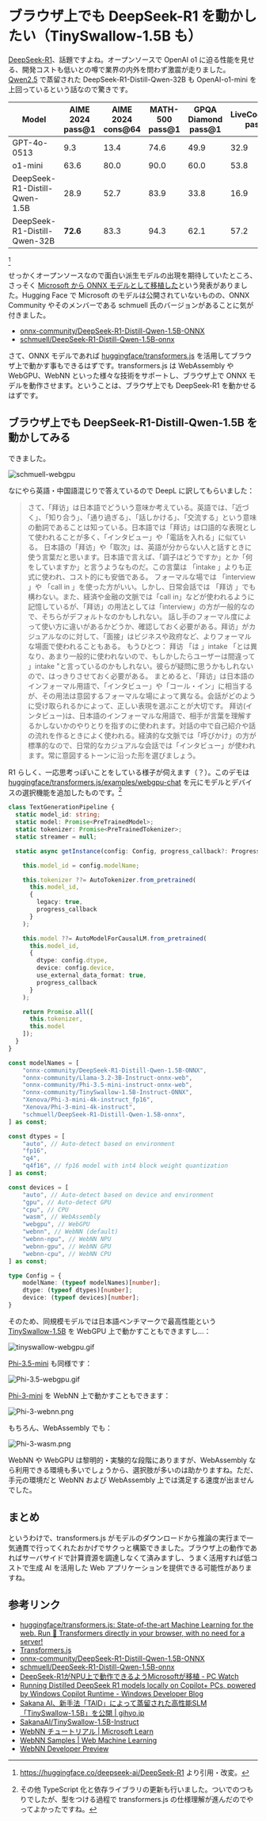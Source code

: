 # ブラウザ上でも DeepSeek-R1 を動かしたい（TinySwallow-1.5B も）

[DeepSeek-R1](https://huggingface.co/deepseek-ai/DeepSeek-R1)、話題ですよね。オープンソースで OpenAI o1 に迫る性能を見せる、開発コストも低いとの噂で業界の内外を問わず激震が走りました。[Qwen2.5](https://huggingface.co/collections/Qwen/qwen25-66e81a666513e518adb90d9e) で蒸留された DeepSeek-R1-Distill-Qwen-32B も OpenAI-o1-mini を上回っているという話なので驚きです。

| Model                                    | AIME 2024 pass@1 | AIME 2024 cons@64 | MATH-500 pass@1 | GPQA Diamond pass@1 | LiveCodeBench pass@1 | CodeForces rating |
|------------------------------------------|------------------|-------------------|-----------------|----------------------|----------------------|-------------------|
| GPT-4o-0513                          | 9.3              | 13.4              | 74.6            | 49.9                 | 32.9                 | 759               |
| o1-mini                              | 63.6             | 80.0              | 90.0            | 60.0                 | 53.8                 | **1820**          |
| DeepSeek-R1-Distill-Qwen-1.5B       | 28.9             | 52.7              | 83.9            | 33.8                 | 16.9                 | 954               |
| DeepSeek-R1-Distill-Qwen-32B        | **72.6**         | 83.3              | 94.3            | 62.1                 | 57.2                 | 1691              |
[^1]

[^1]: <https://huggingface.co/deepseek-ai/DeepSeek-R1> より引用・改変。

せっかくオープンソースなので面白い派生モデルの出現を期待していたところ、さっそく [Microsoft から ONNX モデルとして移植した](https://blogs.windows.com/windowsdeveloper/2025/01/29/running-distilled-deepseek-r1-models-locally-on-copilot-pcs-powered-by-windows-copilot-runtime/)という発表がありました。Hugging Face で Microsoft のモデルは公開されていないものの、ONNX Community やそのメンバーである schmuell 氏のバージョンがあることに気が付きました。

* [onnx-community/DeepSeek-R1-Distill-Qwen-1.5B-ONNX](https://huggingface.co/onnx-community/DeepSeek-R1-Distill-Qwen-1.5B-ONNX)
* [schmuell/DeepSeek-R1-Distill-Qwen-1.5B-onnx](https://huggingface.co/schmuell/DeepSeek-R1-Distill-Qwen-1.5B-onnx)

さて、ONNX モデルであれば [huggingface/transformers.js](https://github.com/huggingface/transformers.js) を活用してブラウザ上で動かす事もできるはずです。transformers.js は WebAssembly や WebGPU、WebNN といった様々な技術をサポートし、ブラウザ上で ONNX モデルを動作させます。ということは、ブラウザ上でも DeepSeek-R1 を動かせるはずです。

## ブラウザ上でも DeepSeek-R1-Distill-Qwen-1.5B を動かしてみる

できました。

![schmuell-webgpu](./img/schmuell-webgpu.gif)

なにやら英語・中国語混じりで答えているので DeepL に訳してもらいました：

> さて、「拜访」は日本語でどういう意味か考えている。英語では、「近づく」、「知り合う」、「通り過ぎる」、「話しかける」、「交流する」という意味の動詞であることは知っている。日本語では「拜访」は口語的な表現として使われることが多く、「インタビュー」や「電話を入れる」に似ている。
> 日本語の「拜访」や「取次」は、英語が分からない人と話すときに使う言葉だと思います。日本語で言えば、「調子はどうですか」とか「何をしていますか」と言うようなものだ。この言葉は 「intake 」よりも正式に使われ、コスト的にも安価である。
> フォーマルな場では 「interview 」や 「call in 」を使った方がいい。しかし、日常会話では 「拜访 」でも構わない。また、経済や金融の文脈では「call in」などが使われるように記憶しているが、「拜访」の用法としては「interview」の方が一般的なので、そちらがデフォルトなのかもしれない。
> 話し手のフォーマル度によって使い方に違いがあるかどうか、確認しておく必要がある。拜访」がカジュアルなのに対して、「面接」はビジネスや政府など、よりフォーマルな場面で使われることもある。
> もうひとつ： 拜访 「は 」intake 「とは異なり、あまり一般的に使われないので、もしかしたらユーザーは間違って 」intake "と言っているのかもしれない。彼らが疑問に思うかもしれないので、はっきりさせておく必要がある。
> まとめると、「拜访」は日本語のインフォーマル用語で、「インタビュー」や「コール・イン」に相当するが、その用法は意図するフォーマルな場によって異なる。会話がどのように受け取られるかによって、正しい表現を選ぶことが大切です。
> 拜访(インタビュー)は、日本語のインフォーマルな用語で、相手が言葉を理解するかしないかのやりとりを指すのに使われます。対話の中で自己紹介や話の流れを作るときによく使われる。経済的な文脈では「呼びかけ」の方が標準的なので、日常的なカジュアルな会話では「インタビュー」が使われます。常に意図するトーンに沿った形を選びましょう。

R1 らしく、一応思考っぽいことをしている様子が伺えます（？）。このデモは [huggingface/transformers.js/examples/webgpu-chat](https://github.com/huggingface/transformers.js/tree/main/examples/webgpu-chat) を元にモデルとデバイスの選択機能を追加したものです。[^2]

[^2]: その他 TypeScript 化と依存ライブラリの更新も行いました。ついでのつもりでしたが、型をつける過程で transformers.js の仕様理解が進んだのでやってよかったですね。

```typescript
class TextGenerationPipeline {
  static model_id: string;
  static model: Promise<PreTrainedModel>;
  static tokenizer: Promise<PreTrainedTokenizer>;
  static streamer = null;

  static async getInstance(config: Config, progress_callback?: ProgressCallback) {

    this.model_id = config.modelName;

    this.tokenizer ??= AutoTokenizer.from_pretrained(
      this.model_id,
      {
        legacy: true,
        progress_callback
      }
    );

    this.model ??= AutoModelForCausalLM.from_pretrained(
      this.model_id,
      {
        dtype: config.dtype,
        device: config.device,
        use_external_data_format: true,
        progress_callback
      }
    );

    return Promise.all([
      this.tokenizer,
      this.model
    ]);
  }
}
```

```typescript
const modelNames = [
    "onnx-community/DeepSeek-R1-Distill-Qwen-1.5B-ONNX",
    "onnx-community/Llama-3.2-3B-Instruct-onnx-web",
    "onnx-community/Phi-3.5-mini-instruct-onnx-web",
    "onnx-community/TinySwallow-1.5B-Instruct-ONNX",
    "Xenova/Phi-3-mini-4k-instruct_fp16",
    "Xenova/Phi-3-mini-4k-instruct",
    "schmuell/DeepSeek-R1-Distill-Qwen-1.5B-onnx",
] as const;

const dtypes = [
    "auto", // Auto-detect based on environment
    "fp16",
    "q4",
    "q4f16", // fp16 model with int4 block weight quantization
] as const;

const devices = [
    "auto", // Auto-detect based on device and environment
    "gpu", // Auto-detect GPU
    "cpu", // CPU
    "wasm", // WebAssembly
    "webgpu", // WebGPU
    "webnn", // WebNN (default)
    "webnn-npu", // WebNN NPU
    "webnn-gpu", // WebNN GPU
    "webnn-cpu", // WebNN CPU
] as const;

type Config = { 
    modelName: (typeof modelNames)[number]; 
    dtype: (typeof dtypes)[number];
    device: (typeof devices)[number]; 
}
```

そのため、同規模モデルでは日本語ベンチマークで最高性能という [TinySwallow-1.5B](https://huggingface.co/onnx-community/TinySwallow-1.5B-Instruct-ONNX) を WebGPU 上で動かすこともできますし…：

![tinyswallow-webgpu.gif](./img/tinyswallow-webgpu.gif)

[Phi-3.5-mini](https://huggingface.co/onnx-community/Phi-3.5-mini-instruct-onnx-web) も同様です：

![Phi-3.5-webgpu.gif](./img/Phi-3.5-webgpu.gif)

[Phi-3-mini](https://huggingface.co/Xenova/Phi-3-mini-4k-instruct_fp16) を WebNN 上で動かすこともできます：

![Phi-3-webnn.png](./img/Phi-3-webnn.png)

もちろん、WebAssembly でも：

![Phi-3-wasm.png](./img/Phi-3-wasm.png)

WebNN や WebGPU は黎明的・実験的な段階にありますが、WebAssembly なら利用できる環境も多いでしょうから、選択肢が多いのは助かりますね。ただ、手元の環境だと WebNN および WebAssembly 上では満足する速度が出ませんでした。

## まとめ

というわけで、transformers.js がモデルのダウンロードから推論の実行まで一気通貫で行ってくれたおかげでサクっと構築できました。ブラウザ上の動作であればサーバサイドで計算資源を調達しなくて済みますし、うまく活用すれば低コストで生成 AI を活用した Web アプリケーションを提供できる可能性がありますね。

## 参考リンク

* [huggingface/transformers.js: State-of-the-art Machine Learning for the web. Run 🤗 Transformers directly in your browser, with no need for a server!](https://github.com/huggingface/transformers.js)
* [Transformers.js](https://huggingface.github.io/transformers.js/)
* [onnx-community/DeepSeek-R1-Distill-Qwen-1.5B-ONNX](https://huggingface.co/onnx-community/DeepSeek-R1-Distill-Qwen-1.5B-ONNX)
* [schmuell/DeepSeek-R1-Distill-Qwen-1.5B-onnx](https://huggingface.co/schmuell/DeepSeek-R1-Distill-Qwen-1.5B-onnx)
* [DeepSeek-R1がNPU上で動作できるようMicrosoftが移植 - PC Watch](https://pc.watch.impress.co.jp/docs/news/1658778.html)
* [Running Distilled DeepSeek R1 models locally on Copilot+ PCs, powered by Windows Copilot Runtime - Windows Developer Blog](https://blogs.windows.com/windowsdeveloper/2025/01/29/running-distilled-deepseek-r1-models-locally-on-copilot-pcs-powered-by-windows-copilot-runtime/)
* [Sakana AI、新手法「TAID」によって蒸留された高性能SLM「TinySwallow-1.5B」を公開 | gihyo.jp](https://gihyo.jp/article/2025/01/sakana-ai-taid)
* [SakanaAI/TinySwallow-1.5B-Instruct](https://huggingface.co/SakanaAI/TinySwallow-1.5B-Instruct)
* [WebNN チュートリアル | Microsoft Learn](https://learn.microsoft.com/ja-jp/windows/ai/directml/webnn-tutorial)
* [WebNN Samples | Web Machine Learning](https://webmachinelearning.github.io/webnn-samples-intro/)
* [WebNN Developer Preview](https://microsoft.github.io/webnn-developer-preview/)
